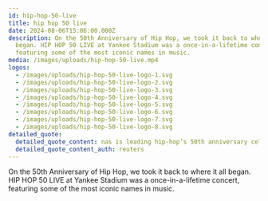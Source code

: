 ```yaml
---
id: hip-hop-50-live
title: hip hop 50 live
date: 2024-08-06T15:06:00.000Z
description: On the 50th Anniversary of Hip Hop, we took it back to where it all
  began. HIP HOP 50 LIVE at Yankee Stadium was a once-in-a-lifetime concert,
  featuring some of the most iconic names in music.
media: /images/uploads/hip-hop-50-live.mp4
logos:
  - /images/uploads/hip-hop-50-live-logo-1.svg
  - /images/uploads/hip-hop-50-live-logo-2.svg
  - /images/uploads/hip-hop-50-live-logo-3.svg
  - /images/uploads/hip-hop-50-live-logo-4.svg
  - /images/uploads/hip-hop-50-live-logo-5.svg
  - /images/uploads/hip-hop-50-live-logo-6.svg
  - /images/uploads/hip-hop-50-live-logo-7.svg
  - /images/uploads/hip-hop-50-live-logo-8.svg
detailed_quote:
  detailed_quote_content: nas is leading hip-hop’s 50th anniversary celebrations
  detailed_quote_content_auth: reuters
---
```

On the 50th Anniversary of Hip Hop, we took it back to where it all began. HIP HOP 50 LIVE at Yankee Stadium was a once-in-a-lifetime concert, featuring some of the most iconic names in music.
